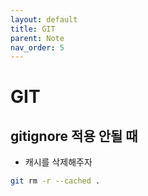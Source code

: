 ```yaml
---
layout: default
title: GIT
parent: Note
nav_order: 5
---
```


# GIT

## gitignore 적용 안될 때

- 캐시를 삭제해주자

```bash
git rm -r --cached .
```
